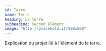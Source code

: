 ```yaml
---
id: Terre
name: Terre
heading: La terre
subheading: Second élément
image: "http://placehold.it/500x500"
---
```

Explication du projet lié à l'élément de la terre.
